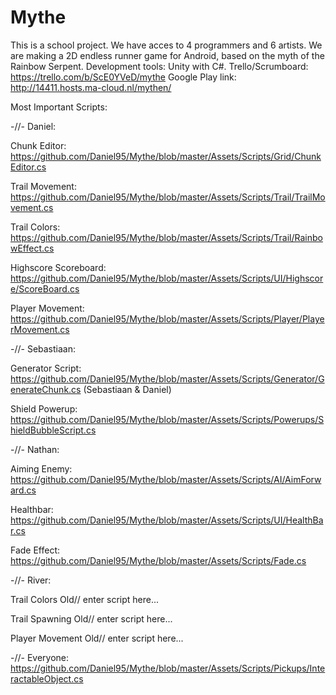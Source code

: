 # Mythe
This is a school project. We have acces to 4 programmers and 6 artists. 
We are making a 2D endless runner game for Android, based on the myth of the Rainbow Serpent.
Development tools: Unity with C#.
Trello/Scrumboard: https://trello.com/b/ScE0YVeD/mythe
Google Play link: http://14411.hosts.ma-cloud.nl/mythen/


Most Important Scripts:

-//-    Daniel:

Chunk Editor:
https://github.com/Daniel95/Mythe/blob/master/Assets/Scripts/Grid/ChunkEditor.cs

Trail Movement:
https://github.com/Daniel95/Mythe/blob/master/Assets/Scripts/Trail/TrailMovement.cs

Trail Colors:
https://github.com/Daniel95/Mythe/blob/master/Assets/Scripts/Trail/RainbowEffect.cs

Highscore Scoreboard:
https://github.com/Daniel95/Mythe/blob/master/Assets/Scripts/UI/Highscore/ScoreBoard.cs

Player Movement:
https://github.com/Daniel95/Mythe/blob/master/Assets/Scripts/Player/PlayerMovement.cs

-//-    Sebastiaan:

Generator Script:
https://github.com/Daniel95/Mythe/blob/master/Assets/Scripts/Generator/GenerateChunk.cs (Sebastiaan & Daniel)

Shield Powerup:
https://github.com/Daniel95/Mythe/blob/master/Assets/Scripts/Powerups/ShieldBubbleScript.cs

-//-    Nathan:

Aiming Enemy:
https://github.com/Daniel95/Mythe/blob/master/Assets/Scripts/AI/AimForward.cs

Healthbar:
https://github.com/Daniel95/Mythe/blob/master/Assets/Scripts/UI/HealthBar.cs

Fade Effect:
https://github.com/Daniel95/Mythe/blob/master/Assets/Scripts/Fade.cs

-//- River:

Trail Colors Old// enter script here...

Trail Spawning Old// enter script here...

Player Movement Old// enter script here...

-//- Everyone:
https://github.com/Daniel95/Mythe/blob/master/Assets/Scripts/Pickups/InteractableObject.cs